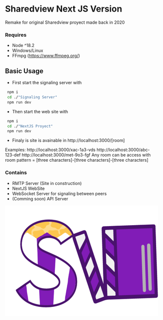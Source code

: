 # Sharedview Next JS Version

Remake for original Sharedview proyect made back in 2020 

### Requires
- Node ^18.2
- Windows/Linux 
- FFmpg (https://www.ffmpeg.org/)

## Basic Usage

- First start the signaling server with
``` bash
 npm i
 cd ./"Signaling Server"
 npm run dev
```
- Then start the web site with
``` bash
 npm i
 cd ./"NextJS Proyect" 
 npm run dev
```
- Finaly is site is avainable in http://localhost:3000/[room] 

Examples: 
http://localhost:3000/xac-1a3-vds 
http://localhost:3000/abc-123-def 
http://localhost:3000/met-9o3-fgf 
Any room can be access with room pattern = [three characters]-[three characters]-[three characters] 

### Contains
- RMTP Server (Site in construction)
- NextJS WebSite 
- WebSocket Server for signaling between peers
- (Comming soon) API Server

![Sharedview logo](https://raw.githubusercontent.com/juarezgonz02/sharedview_nextjs/main/NextJS%20Proyect/src/app/images/ICONO.png "Sharedview Logo")


